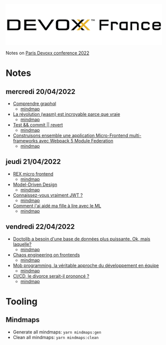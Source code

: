 ![DEVOXX Paris 2022](images/logo_devoxx_france.png)

Notes on [Paris Devoxx conference 2022](https://www.devoxx.fr/)

# Notes

## mercredi 20/04/2022

- [Comprendre graphql](graphql.mm.md)
  - [mindmap](graphql.mm.html)
- [La révolution (wasm) est incroyable parce que vraie](wasm.mm.md)
  - [mindmap](wasm.mm.html)
- [Test && commit || revert](tcr.mm.md)
  - [mindmap](tcr.mm.html)
- [Construisons ensemble une application Micro-Frontend multi-frameworks avec Webpack 5 Module Federation](webpack5-microFrontEnd.mm.md)
  - [mindmap](webpack5-microFrontEnd.mm.html)
 
## jeudi 21/04/2022

- [REX micro frontend](rex-micro-frontends.mm.md)
  - [mindmap](rex-micro-frontends.mm.html)
- [Model-Driven Design](model-driven.mm.md)
  - [mindmap](model-driven.mm.html)
- [Connaissez-vous vraiment JWT ?](jwt.mm.md)
  - [mindmap](jwt.mm.html)
- [Comment j'ai aidé ma fille à lire avec le ML](aide-fille-lire.mm.md)
  - [mindmap](aide-fille-lire.mm.html)

## vendredi 22/04/2022

- [Doctolib a besoin d'une base de données plus puissante. Ok, mais laquelle?](bd-doctolib.mm.md)
  - [mindmap](bd-doctolib.mm.html)
- [Chaos engineering on frontends](art-entropie-chaos-front.mm.md)
  - [mindmap](art-entropie-chaos-front.mm.html)
- [Mob programming, la véritable approche du développement en équipe](mob-programming.mm.md)
  - [mindmap](mob-programming.md.html)
- [CI/CD, le divorce serait-il prononcé ?](ci-cd.mm.md)
  - [mindmap](ci-cd.mm.html)

# Tooling

## Mindmaps

- Generate all mindmaps: `yarn mindmaps:gen`
- Clean all mindmaps: `yarn mindmaps:clean`
